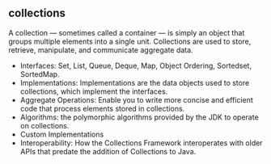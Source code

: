 ## collections

A collection — sometimes called a container — is simply an object that groups multiple elements into a single unit. Collections are used to store, retrieve, manipulate, and communicate aggregate data.

* Interfaces: Set, List, Queue, Deque, Map, Object Ordering, Sortedset, SortedMap.
*  Implementations: Implementations are the data objects used to store collections, which implement the interfaces.
* Aggregate Operations: Enable you to write more concise and efficient code that process elements stored in collections.
* Algorithms: the polymorphic algorithms provided by the JDK to operate on collections.
* Custom Implementations
* Interoperability: How the Collections Framework interoperates with older APIs that predate the addition of Collections to Java.
